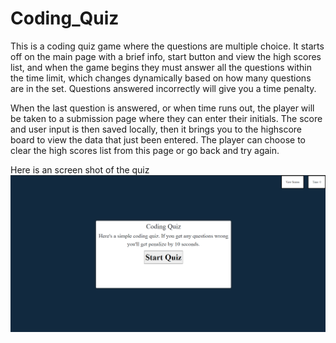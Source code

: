 # Coding_Quiz

This is a coding quiz game where the questions are multiple choice. It starts off on the main page with a brief info, start button and view the high scores list, and when the game begins they must answer all the questions within the time limit, which changes dynamically based on how many questions are in the set. Questions answered incorrectly will give you a time penalty.

When the last question is answered, or when time runs out, the player will be taken to a submission page where they can enter their initials. The score and user input is then saved locally, then it brings you to the highscore board to view the data that just been entered. The player can choose to clear the high scores list from this page or go back and try again.

Here is an screen shot of the quiz
![Screenshot](quiz_screen.png)